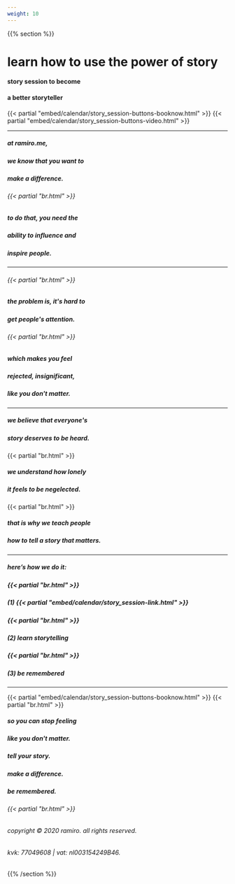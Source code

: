 ```yaml
---
weight: 10
---
```

{{% section %}}

# learn how to use the power of story
#### story session to become
#### a better storyteller

{{< partial "embed/calendar/story_session-buttons-booknow.html" >}}
{{< partial "embed/calendar/story_session-buttons-video.html" >}}

---
##### at ramiro.me,
##### we know that you want to
##### make a difference.
###### {{< partial "br.html" >}}
##### to do that, you need the
##### ability to influence and
##### inspire people.
---
###### {{< partial "br.html" >}}
##### the problem is, it's hard to
##### get people's attention.
###### {{< partial "br.html" >}}
##### which makes you feel
##### rejected, insignificant,
##### like you don't matter.
---
##### we believe that everyone's
##### story deserves to be heard.
 {{< partial "br.html" >}}
##### we understand how lonely
##### it feels to be negelected.
 {{< partial "br.html" >}}
##### that is why we teach people
##### how to tell a story that matters.
---
##### here’s how we do it:
##### {{< partial "br.html" >}}
##### (1) {{< partial "embed/calendar/story_session-link.html" >}}
##### {{< partial "br.html" >}}
##### (2) learn storytelling
##### {{< partial "br.html" >}}
##### (3) be remembered
---
{{< partial "embed/calendar/story_session-buttons-booknow.html" >}}
{{< partial "br.html" >}}
##### so you can stop feeling
##### like you don't matter.
##### tell your story.
##### make a difference.
##### be remembered.
###### {{< partial "br.html" >}}
###### copyright © 2020 ramiro. all rights reserved.
###### kvk: 77049608 | vat: nl003154249B46.


{{% /section %}}
